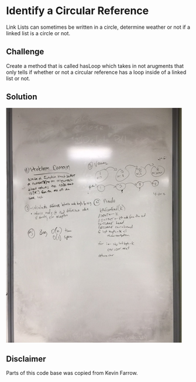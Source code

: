 # Identify a Circular Reference
Link Lists can sometimes be written in a circle, determine weather or not if a linked list
is a circle or not. 

## Challenge
Create a method that is called hasLoop which takes in not arugments that only tells if 
whether or not a circular reference has a loop inside of a linked list or not.

## Solution
![alt text](/Assets/InsertAssertions.JPG)

## Disclaimer
Parts of this code base was copied from Kevin Farrow.
